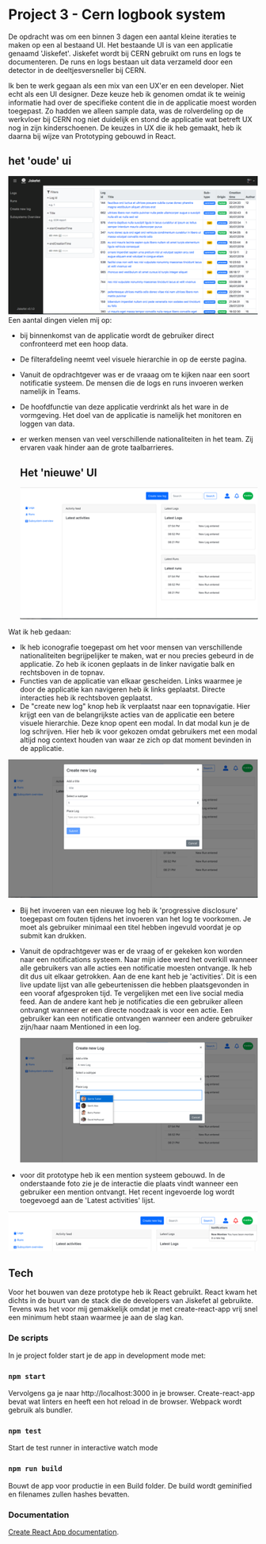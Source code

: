 # Project 3 - Cern logbook system

De opdracht was om een binnen 3 dagen een aantal kleine iteraties te maken op een al bestaand UI. Het bestaande UI is van een applicatie genaamd 'Jiskefet'. Jiskefet wordt bij CERN gebruikt om runs en logs te documenteren. De runs en logs bestaan uit data verzameld door een detector in de deeltjesversneller bij CERN.

Ik ben te werk gegaan als een mix van een UX'er en een developer. Niet echt als een UI designer. Deze keuze heb ik genomen omdat ik te weinig informatie had over de specifieke content die in de applicatie moest worden toegepast. Zo hadden we alleen sample data, was de rolverdeling op de werkvloer bij CERN nog niet duidelijk en stond de applicatie wat betreft UX nog in zijn kinderschoenen. 
De keuzes in UX die ik heb gemaakt, heb ik daarna bij wijze van Prototyping gebouwd in React. 

## het 'oude' ui
![General sketch](assets/screen1.png)
Een aantal dingen vielen mij op:

- bij binnenkomst van de applicatie wordt de gebruiker direct confronteerd met een hoop data.

- De filterafdeling neemt veel visuele hierarchie in op de eerste pagina.

- Vanuit de opdrachtgever was er de vraaag om te kijken naar een soort notificatie systeem. De mensen die de logs en runs invoeren werken namelijk in Teams. 

- De hoofdfunctie van deze applicatie verdrinkt als het ware in de vormgeving. Het doel van de applicatie is namelijk het monitoren en loggen van data. 

- er werken mensen van veel verschillende nationaliteiten in het team. Zij ervaren vaak hinder aan de grote taalbarrieres. 

  

  ## Het 'nieuwe' UI

  ![General sketch](assets/screen2.png)

  

Wat ik heb gedaan: 

- Ik heb iconografie toegepast om het voor mensen van verschillende nationaliteiten begrijpelijker te maken, wat er nou precies gebeurd in de applicatie. Zo heb ik iconen geplaats in de linker navigatie balk en rechtsboven in de topnav. 
- Functies van de applicatie van elkaar gescheiden. Links waarmee je door de applicatie kan navigeren heb ik links geplaatst. Directe interacties heb ik rechtsboven geplaatst. 
- De "create new log" knop heb ik verplaatst naar een topnavigatie. Hier krijgt een van de belangrijkste acties van de applicatie een betere visuele hierarchie. Deze knop opent een modal. In dat modal kun je de log schrijven. Hier heb ik voor gekozen omdat gebruikers met een modal altijd nog context houden van waar ze zich op dat moment bevinden in de applicatie. 

![General sketch](assets/screen3.png)

- Bij het invoeren van een nieuwe log heb ik 'progressive disclosure' toegepast om fouten tijdens het invoeren van het log te voorkomen. Je moet als gebruiker minimaal een titel hebben ingevuld voordat je op submit kan drukken.  

- Vanuit de opdrachtgever was er de vraag of er gekeken kon worden naar een notifications systeem. Naar mijn idee werd het overkill wanneer alle gebruikers van alle acties een notificatie moesten ontvange. Ik heb dit dus uit elkaar getrokken. Aan de ene kant heb je 'activities'. Dit is een live update lijst van alle gebeurtenissen die hebben plaatsgevonden in een vooraf afgesproken tijd. Te vergelijken met een live social media feed. Aan de andere kant heb je notificaties die een gebruiker alleen ontvangt wanneer er een directe noodzaak is voor een actie. Een gebruiker kan een notificatie ontvangen wanneer een andere gebruiker zijn/haar naam Mentioned in een log. 

  

  ![General sketch](assets/screen4.png)

-  voor dit prototype heb ik een mention systeem gebouwd. In de onderstaande foto zie je de interactie die plaats vindt wanneer een gebruiker een mention ontvangt. Het recent ingevoerde log wordt toegevoegd aan de 'Latest activities' lijst.

  ![General sketch](assets/screen5.png)



## Tech

Voor het bouwen van deze prototype heb ik React gebruikt.  React kwam het dichts in de buurt van de stack die de developers van Jiskefet al gebruikte. Tevens was het voor mij gemakkelijk omdat je met create-react-app vrij snel een minimum hebt staan waarmee je aan de slag kan. 

### De scripts

In je project folder start je de app in development mode met:

### `npm start`



Vervolgens ga je naar http://localhost:3000 in je browser. Create-react-app bevat wat linters en heeft een hot reload in de browser. Webpack wordt gebruik als bundler.

### `npm test`

Start de test runner in interactive watch mode<br>

### `npm run build`

Bouwt de app voor productie in een Build folder. De build wordt geminified en filenames zullen hashes bevatten.

### Documentation

[Create React App documentation](https://facebook.github.io/create-react-app/docs/getting-started).